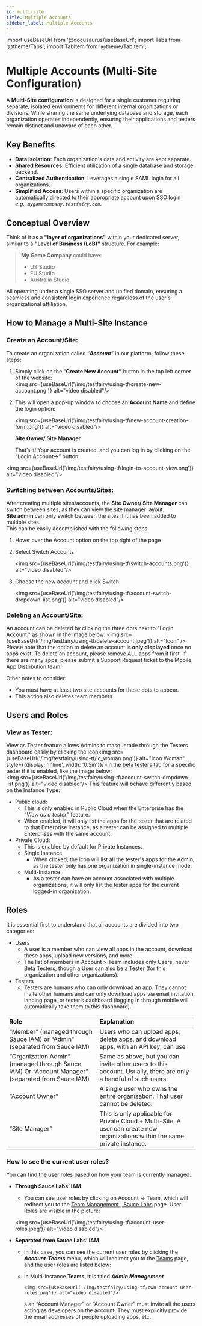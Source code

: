 ```yaml
---
id: multi-site
title: Multiple Accounts
sidebar_label: Multiple Accounts
---
```


import useBaseUrl from '@docusaurus/useBaseUrl';
import Tabs from '@theme/Tabs';
import TabItem from '@theme/TabItem';

# Multiple Accounts (Multi-Site Configuration)

A **Multi-Site configuration** is designed for a single customer requiring separate, isolated environments for different internal organizations or divisions. While sharing the same underlying database and storage, each organization operates independently, ensuring their applications and testers remain distinct and unaware of each other.

## Key Benefits

- **Data Isolation**: Each organization's data and activity are kept separate.
- **Shared Resources**: Efficient utilization of a single database and storage backend.
- **Centralized Authentication**: Leverages a single SAML login for all organizations.
- **Simplified Access**: Users within a specific organization are automatically directed to their appropriate account upon SSO login  
  _e.g., `mygamecompany.testfairy.com`_.

## Conceptual Overview

Think of it as a **"layer of organizations"** within your dedicated server, similar to a **"Level of Business (LoB)"** structure. For example:

> **My Game Company** could have:  
> - US Studio  
> - EU Studio  
> - Australia Studio  

All operating under a single SSO server and unified domain, ensuring a seamless and consistent login experience regardless of the user's organizational affiliation.


## How to Manage a Multi-Site Instance

### Create an Account/Site:

To create an organization called “**_Account_**” in our platform, follow these steps:

1. Simply click on the “**Create New Account”** button in the top left corner of the website:  
   <img src={useBaseUrl('/img/testfairy/using-tf/create-new-account.png')} alt="video disabled"/>
2. This will open a pop-up window to choose an **Account Name** and define the login option:

   <img src={useBaseUrl('/img/testfairy/using-tf/new-account-creation-form.png')} alt="video disabled"/>

   **Site Owner/ Site Manager**

   That’s it\! Your account is created, and you can log in by clicking on the “Login Account→” button:

<img src={useBaseUrl('/img/testfairy/using-tf/login-to-account-view.png')} alt="video disabled"/>

### Switching between Accounts/Sites:

After creating multiple sites/accounts, the **Site Owner/ Site Manager** can switch between sites, as they can view the site manager layout.  
**Site admin** can only switch between the sites if it has been added to multiple sites.  
This can be easily accomplished with the following steps:

1. Hover over the Account option on the top right of the page
2. Select Switch Accounts

   <img src={useBaseUrl('/img/testfairy/using-tf/switch-accounts.png')} alt="video disabled"/>

3. Choose the new account and click Switch.

   <img src={useBaseUrl('/img/testfairy/using-tf/account-switch-dropdown-list.png')} alt="video disabled"/>

### Deleting an Account/Site:

An account can be deleted by clicking the three dots next to "Login Account," as shown in the image below: <img src={useBaseUrl('/img/testfairy/using-tf/delete-account.jpeg')} alt="Icon" /> Please note that the option to delete an account **is only displayed** once no apps exist. To delete an account, please remove ALL apps from it first. If there are many apps, please submit a Support Request ticket to the Mobile App Distribution team.

Other notes to consider:

- You must have at least two site accounts for these dots to appear.
- This action also deletes team members`.`

## Users and Roles

### View as Tester:

View as Tester feature allows Admins to masquerade through the Testers dashboard easily by clicking the icon<img src={useBaseUrl('/img/testfairy/using-tf/ic_woman.png')} alt="Icon Woman" style={{display: 'inline', width: '0.5in'}}/>in the [beta testers tab](https://mobile.saucelabs.com/testers) for a specific tester if it is enabled, like the image below:  
<img src={useBaseUrl('/img/testfairy/using-tf/account-switch-dropdown-list.png')} alt="video disabled"/>
This feature will behave differently based on the Instance Type:

- Public cloud:
  - This is only enabled in Public Cloud when the Enterprise has the “_View as a tester”_ feature.
  - When enabled, it will only list the apps for the tester that are related to that Enterprise instance, as a tester can be assigned to multiple Enterprises with the same account.
- Private Cloud:
  - This is enabled by default for Private Instances.
  - Single Instance
    - When clicked, the icon will list all the tester's apps for the Admin, as the tester only has one organization in single-instance mode.
  - Multi-Instance
    - As a tester can have an account associated with multiple organizations, it will only list the tester apps for the current logged-in organization.

## Roles

It is essential first to understand that all accounts are divided into two categories:

- Users
  - A user is a member who can view all apps in the account, download these apps, upload new versions, and more.
  - The list of members in Account \> Team includes only Users, never Beta Testers, though a User can also be a Tester (for this organization and other organizations).
- Testers
  - Testers are humans who can only download an app. They cannot invite other humans and can only download apps via email invitation, landing page, or tester’s dashboard (logging in through mobile will automatically take them to this dashboard).

| Role                                                                                             | Explanation                                                                                                                    |
| :----------------------------------------------------------------------------------------------- | :----------------------------------------------------------------------------------------------------------------------------- |
| “Member” (managed through Sauce IAM) or “Admin” (separated from Sauce IAM)                       | Users who can upload apps, delete apps, and download apps, with an API key, can use                                            |
| “Organization Admin” (managed through Sauce IAM) Or “Account Manager” (separated from Sauce IAM) | Same as above, but you can invite other users to this account. Usually, there are only a handful of such users.                |
| “Account Owner”                                                                                  | A single user who owns the entire organization. That user cannot be deleted.                                                   |
| “Site Manager”                                                                                   | This is only applicable for Private Cloud \+ Multi-Site. A user can create new organizations within the same private instance. |

### How to see the current user roles?

You can find the user roles based on how your team is currently managed:

- **Through Sauce Labs’ IAM**

  - You can see user roles by clicking on Account \-\> Team, which will redirect you to the [Team Management | Sauce Labs](https://app.saucelabs.com/team-management/users) page. User Roles are visible in the picture:

  <img src={useBaseUrl('/img/testfairy/using-tf/account-user-roles.jpeg')} alt="video disabled"/>

- **Separated from Sauce Labs’ IAM**

  - In this case, you can see the current user roles by clicking the **_Account-Teams_** menu, which will redirect you to the [Teams](https://mobile.saucelabs.com/settings/cpanel/) page, and the user roles are listed below:
  - In Multi-instance **Teams, it** is titled **_Admin Management_**

        <img src={useBaseUrl('/img/testfairy/using-tf/own-account-user-roles.png')} alt="video disabled"/>

    s an “Account Manager” or “Account Owner” must invite all the users acting as developers on the account. They must explicitly provide the email addresses of people uploading apps, etc.
